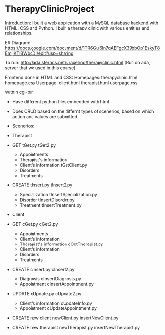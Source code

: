 # TherapyClinicProject

Introduction: I built a web application with a MySQL database backend with HTML, CSS and Python. I built a therapy clinic with various entities and relationships.

ER Diagram: https://docs.google.com/document/d/1TR6Gui6ln7qAEFgcX39bbOp1EskyT8EmjlKTlBWbcDI/edit?usp=sharing

To run: http://ada.sterncs.net/~raxelrod/therapyclinic.html (Run on ada, server that we used in this course)

Frontend done in HTML and CSS: 
  Homepages: therapyclinic.html homepage.css
  Userpage: client.html therapist.html userpage.css
  
Within cgi-bin:
 - Have different python files embedded with html 
 - Does CRUD based on the differnt types of scenerios, based on which action and values are submitted.
 
 - Scenerios:
 - Therapist
  - GET tGet.py tGet2.py
    - Appointments
    - Therapist's information
    - Client's information tGetClient.py
    - Disorders
    - Treatments
  - CREATE tInsert.py tInsert2.py
    - Specialization tInsertSpecialization.py
    - Disorder tInsertDisorder.py
    - Treatment tInsertTreatment.py
 - Client
  - GET cGet.py cGet2.py
    - Appointments
    - Client's information
    - Therapist's information cGetTherapist.py
    - Client's information
    - Disorders
    - Treatments
  - CREATE cInsert.py cInsert2.py
    - Diagnosis cInsertDiagnosis.py
    - Appointment cInsertAppointment.py
  - UPDATE cUpdate.py cUpdate2.py
    - Client's information cUpdateInfo.py
    - Appointment cUpdateAppointment.py
 - CREATE new client newClient.py insertNewClient.py
 - CREATE new therapist newTherapist.py insertNewTherapist.py

